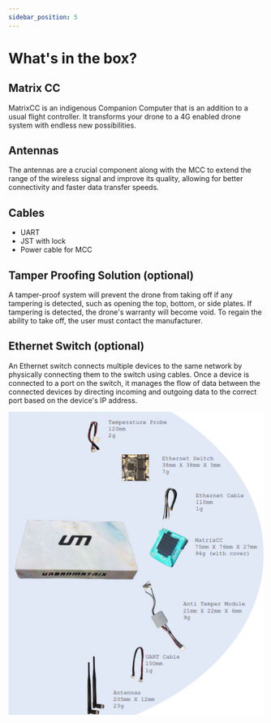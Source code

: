 ```yaml
---
sidebar_position: 5
---
```


# What's in the box?

## Matrix CC

MatrixCC is an indigenous Companion Computer that is an addition to a usual flight controller. It transforms your drone to a 4G enabled drone system with endless new possibilities.

## Antennas

The antennas are a crucial component along with the MCC to extend the range of the wireless signal and improve its quality, allowing for better connectivity and faster data transfer speeds. 

## Cables

 - UART
 - JST with lock
 - Power cable for MCC 

## Tamper Proofing Solution (optional)

A tamper-proof system will prevent the drone from taking off if any tampering is detected, such as opening the top, bottom, or side plates. If tampering is detected, the drone's warranty will become void. To regain the ability to take off, the user must contact the manufacturer.

## Ethernet Switch (optional)

An Ethernet switch connects multiple devices to the same network by physically connecting them to the switch using cables. Once a device is connected to a port on the switch, it manages the flow of data between the connected devices by directing incoming and outgoing data to the correct port based on the device's IP address.

![What's in the box](img/what's_in_the_box.png)




